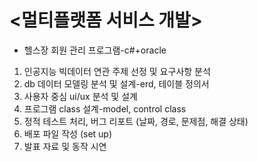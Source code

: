 # <멀티플랫폼 서비스 개발>
- 헬스장 회원 관리 프로그램-c#+oracle
1. 인공지능 빅데이터 연관 주제 선정 및 요구사항 분석
2. db 데이터 모델링 분석 및 설계-erd, 테이블 정의서
3. 사용자 중심 ui/ux 분석 및 설계
4. 프로그램 class 설계-model, control class
5. 정적 테스트 처리, 버그 리포트 (날짜, 경로, 문제점, 해결 상태)
6. 배포 파일 작성 (set up)
7. 발표 자료 및 동작 시연
